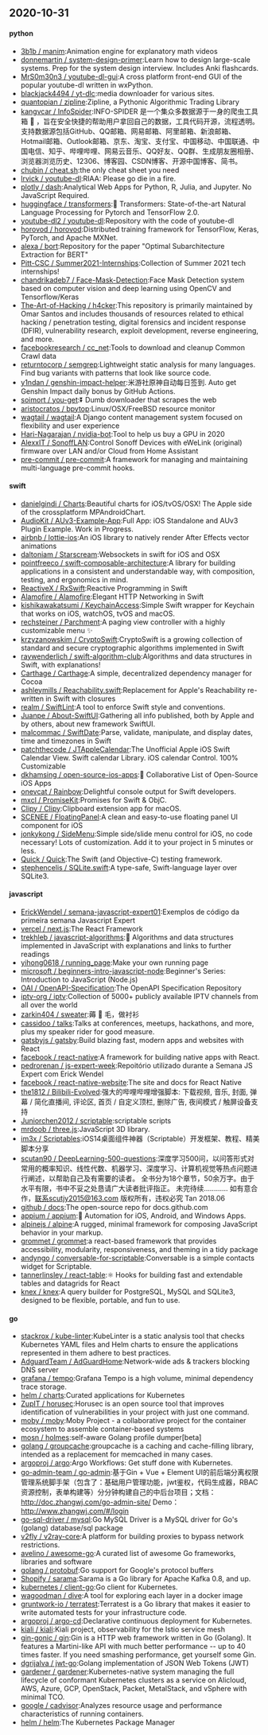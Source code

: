 ## 2020-10-31

#### python
* [3b1b / manim](https://github.com/3b1b/manim):Animation engine for explanatory math videos
* [donnemartin / system-design-primer](https://github.com/donnemartin/system-design-primer):Learn how to design large-scale systems. Prep for the system design interview. Includes Anki flashcards.
* [MrS0m30n3 / youtube-dl-gui](https://github.com/MrS0m30n3/youtube-dl-gui):A cross platform front-end GUI of the popular youtube-dl written in wxPython.
* [blackjack4494 / yt-dlc](https://github.com/blackjack4494/yt-dlc):media downloader for various sites.
* [quantopian / zipline](https://github.com/quantopian/zipline):Zipline, a Pythonic Algorithmic Trading Library
* [kangvcar / InfoSpider](https://github.com/kangvcar/InfoSpider):INFO-SPIDER 是一个集众多数据源于一身的爬虫工具箱
🧰
，旨在安全快捷的帮助用户拿回自己的数据，工具代码开源，流程透明。支持数据源包括GitHub、QQ邮箱、网易邮箱、阿里邮箱、新浪邮箱、Hotmail邮箱、Outlook邮箱、京东、淘宝、支付宝、中国移动、中国联通、中国电信、知乎、哔哩哔哩、网易云音乐、QQ好友、QQ群、生成朋友圈相册、浏览器浏览历史、12306、博客园、CSDN博客、开源中国博客、简书。
* [chubin / cheat.sh](https://github.com/chubin/cheat.sh):the only cheat sheet you need
* [lrvick / youtube-dl](https://github.com/lrvick/youtube-dl):RIAA: Please go die in a fire.
* [plotly / dash](https://github.com/plotly/dash):Analytical Web Apps for Python, R, Julia, and Jupyter. No JavaScript Required.
* [huggingface / transformers](https://github.com/huggingface/transformers):🤗
Transformers: State-of-the-art Natural Language Processing for Pytorch and TensorFlow 2.0.
* [youtube-dl2 / youtube-dl](https://github.com/youtube-dl2/youtube-dl):Repository with the code of youtube-dl
* [horovod / horovod](https://github.com/horovod/horovod):Distributed training framework for TensorFlow, Keras, PyTorch, and Apache MXNet.
* [alexa / bort](https://github.com/alexa/bort):Repository for the paper "Optimal Subarchitecture Extraction for BERT"
* [Pitt-CSC / Summer2021-Internships](https://github.com/Pitt-CSC/Summer2021-Internships):Collection of Summer 2021 tech internships!
* [chandrikadeb7 / Face-Mask-Detection](https://github.com/chandrikadeb7/Face-Mask-Detection):Face Mask Detection system based on computer vision and deep learning using OpenCV and Tensorflow/Keras
* [The-Art-of-Hacking / h4cker](https://github.com/The-Art-of-Hacking/h4cker):This repository is primarily maintained by Omar Santos and includes thousands of resources related to ethical hacking / penetration testing, digital forensics and incident response (DFIR), vulnerability research, exploit development, reverse engineering, and more.
* [facebookresearch / cc_net](https://github.com/facebookresearch/cc_net):Tools to download and cleanup Common Crawl data
* [returntocorp / semgrep](https://github.com/returntocorp/semgrep):Lightweight static analysis for many languages. Find bug variants with patterns that look like source code.
* [y1ndan / genshin-impact-helper](https://github.com/y1ndan/genshin-impact-helper):米游社原神自动每日签到. Auto get Genshin Impact daily bonus by GitHub Actions.
* [soimort / you-get](https://github.com/soimort/you-get):⏬
Dumb downloader that scrapes the web
* [aristocratos / bpytop](https://github.com/aristocratos/bpytop):Linux/OSX/FreeBSD resource monitor
* [wagtail / wagtail](https://github.com/wagtail/wagtail):A Django content management system focused on flexibility and user experience
* [Hari-Nagarajan / nvidia-bot](https://github.com/Hari-Nagarajan/nvidia-bot):Tool to help us buy a GPU in 2020
* [AlexxIT / SonoffLAN](https://github.com/AlexxIT/SonoffLAN):Control Sonoff Devices with eWeLink (original) firmware over LAN and/or Cloud from Home Assistant
* [pre-commit / pre-commit](https://github.com/pre-commit/pre-commit):A framework for managing and maintaining multi-language pre-commit hooks.

#### swift
* [danielgindi / Charts](https://github.com/danielgindi/Charts):Beautiful charts for iOS/tvOS/OSX! The Apple side of the crossplatform MPAndroidChart.
* [AudioKit / AUv3-Example-App](https://github.com/AudioKit/AUv3-Example-App):Full App: iOS Standalone and AUv3 Plugin Example. Work in Progress.
* [airbnb / lottie-ios](https://github.com/airbnb/lottie-ios):An iOS library to natively render After Effects vector animations
* [daltoniam / Starscream](https://github.com/daltoniam/Starscream):Websockets in swift for iOS and OSX
* [pointfreeco / swift-composable-architecture](https://github.com/pointfreeco/swift-composable-architecture):A library for building applications in a consistent and understandable way, with composition, testing, and ergonomics in mind.
* [ReactiveX / RxSwift](https://github.com/ReactiveX/RxSwift):Reactive Programming in Swift
* [Alamofire / Alamofire](https://github.com/Alamofire/Alamofire):Elegant HTTP Networking in Swift
* [kishikawakatsumi / KeychainAccess](https://github.com/kishikawakatsumi/KeychainAccess):Simple Swift wrapper for Keychain that works on iOS, watchOS, tvOS and macOS.
* [rechsteiner / Parchment](https://github.com/rechsteiner/Parchment):A paging view controller with a highly customizable menu
✨
* [krzyzanowskim / CryptoSwift](https://github.com/krzyzanowskim/CryptoSwift):CryptoSwift is a growing collection of standard and secure cryptographic algorithms implemented in Swift
* [raywenderlich / swift-algorithm-club](https://github.com/raywenderlich/swift-algorithm-club):Algorithms and data structures in Swift, with explanations!
* [Carthage / Carthage](https://github.com/Carthage/Carthage):A simple, decentralized dependency manager for Cocoa
* [ashleymills / Reachability.swift](https://github.com/ashleymills/Reachability.swift):Replacement for Apple's Reachability re-written in Swift with closures
* [realm / SwiftLint](https://github.com/realm/SwiftLint):A tool to enforce Swift style and conventions.
* [Juanpe / About-SwiftUI](https://github.com/Juanpe/About-SwiftUI):Gathering all info published, both by Apple and by others, about new framework SwiftUI.
* [malcommac / SwiftDate](https://github.com/malcommac/SwiftDate):Parse, validate, manipulate, and display dates, time and timezones in Swift
* [patchthecode / JTAppleCalendar](https://github.com/patchthecode/JTAppleCalendar):The Unofficial Apple iOS Swift Calendar View. Swift calendar Library. iOS calendar Control. 100% Customizable
* [dkhamsing / open-source-ios-apps](https://github.com/dkhamsing/open-source-ios-apps):📱
Collaborative List of Open-Source iOS Apps
* [onevcat / Rainbow](https://github.com/onevcat/Rainbow):Delightful console output for Swift developers.
* [mxcl / PromiseKit](https://github.com/mxcl/PromiseKit):Promises for Swift & ObjC.
* [Clipy / Clipy](https://github.com/Clipy/Clipy):Clipboard extension app for macOS.
* [SCENEE / FloatingPanel](https://github.com/SCENEE/FloatingPanel):A clean and easy-to-use floating panel UI component for iOS
* [jonkykong / SideMenu](https://github.com/jonkykong/SideMenu):Simple side/slide menu control for iOS, no code necessary! Lots of customization. Add it to your project in 5 minutes or less.
* [Quick / Quick](https://github.com/Quick/Quick):The Swift (and Objective-C) testing framework.
* [stephencelis / SQLite.swift](https://github.com/stephencelis/SQLite.swift):A type-safe, Swift-language layer over SQLite3.

#### javascript
* [ErickWendel / semana-javascript-expert01](https://github.com/ErickWendel/semana-javascript-expert01):Exemplos de código da primeira semana Javascript Expert
* [vercel / next.js](https://github.com/vercel/next.js):The React Framework
* [trekhleb / javascript-algorithms](https://github.com/trekhleb/javascript-algorithms):📝
Algorithms and data structures implemented in JavaScript with explanations and links to further readings
* [yihong0618 / running_page](https://github.com/yihong0618/running_page):Make your own running page
* [microsoft / beginners-intro-javascript-node](https://github.com/microsoft/beginners-intro-javascript-node):Beginner's Series: Introduction to JavaScript (Node.js)
* [OAI / OpenAPI-Specification](https://github.com/OAI/OpenAPI-Specification):The OpenAPI Specification Repository
* [iptv-org / iptv](https://github.com/iptv-org/iptv):Collection of 5000+ publicly available IPTV channels from all over the world
* [zarkin404 / sweater](https://github.com/zarkin404/sweater):薅
🐑
毛，做衬衫
* [cassidoo / talks](https://github.com/cassidoo/talks):Talks at conferences, meetups, hackathons, and more, plus my speaker rider for good measure.
* [gatsbyjs / gatsby](https://github.com/gatsbyjs/gatsby):Build blazing fast, modern apps and websites with React
* [facebook / react-native](https://github.com/facebook/react-native):A framework for building native apps with React.
* [pedrorenan / js-expert-week](https://github.com/pedrorenan/js-expert-week):Repoitório utilizado durante a Semana JS Expert com Erick Wendel
* [facebook / react-native-website](https://github.com/facebook/react-native-website):The site and docs for React Native
* [the1812 / Bilibili-Evolved](https://github.com/the1812/Bilibili-Evolved):强大的哔哩哔哩增强脚本: 下载视频, 音乐, 封面, 弹幕 / 简化直播间, 评论区, 首页 / 自定义顶栏, 删除广告, 夜间模式 / 触屏设备支持
* [Juniorchen2012 / scriptable](https://github.com/Juniorchen2012/scriptable):scriptable scripts
* [mrdoob / three.js](https://github.com/mrdoob/three.js):JavaScript 3D library.
* [im3x / Scriptables](https://github.com/im3x/Scriptables):iOS14桌面组件神器（Scriptable）开发框架、教程、精美脚本分享
* [scutan90 / DeepLearning-500-questions](https://github.com/scutan90/DeepLearning-500-questions):深度学习500问，以问答形式对常用的概率知识、线性代数、机器学习、深度学习、计算机视觉等热点问题进行阐述，以帮助自己及有需要的读者。 全书分为18个章节，50余万字。由于水平有限，书中不妥之处恳请广大读者批评指正。 未完待续............ 如有意合作，联系scutjy2015@163.com 版权所有，违权必究 Tan 2018.06
* [github / docs](https://github.com/github/docs):The open-source repo for docs.github.com
* [appium / appium](https://github.com/appium/appium):📱
Automation for iOS, Android, and Windows Apps.
* [alpinejs / alpine](https://github.com/alpinejs/alpine):A rugged, minimal framework for composing JavaScript behavior in your markup.
* [grommet / grommet](https://github.com/grommet/grommet):a react-based framework that provides accessibility, modularity, responsiveness, and theming in a tidy package
* [andyngo / conversable-for-scriptable](https://github.com/andyngo/conversable-for-scriptable):Conversable is a simple contacts widget for Scriptable.
* [tannerlinsley / react-table](https://github.com/tannerlinsley/react-table):⚛️
Hooks for building fast and extendable tables and datagrids for React
* [knex / knex](https://github.com/knex/knex):A query builder for PostgreSQL, MySQL and SQLite3, designed to be flexible, portable, and fun to use.

#### go
* [stackrox / kube-linter](https://github.com/stackrox/kube-linter):KubeLinter is a static analysis tool that checks Kubernetes YAML files and Helm charts to ensure the applications represented in them adhere to best practices.
* [AdguardTeam / AdGuardHome](https://github.com/AdguardTeam/AdGuardHome):Network-wide ads & trackers blocking DNS server
* [grafana / tempo](https://github.com/grafana/tempo):Grafana Tempo is a high volume, minimal dependency trace storage.
* [helm / charts](https://github.com/helm/charts):Curated applications for Kubernetes
* [ZupIT / horusec](https://github.com/ZupIT/horusec):Horusec is an open source tool that improves identification of vulnerabilities in your project with just one command.
* [moby / moby](https://github.com/moby/moby):Moby Project - a collaborative project for the container ecosystem to assemble container-based systems
* [mosn / holmes](https://github.com/mosn/holmes):self-aware Golang profile dumper[beta]
* [golang / groupcache](https://github.com/golang/groupcache):groupcache is a caching and cache-filling library, intended as a replacement for memcached in many cases.
* [argoproj / argo](https://github.com/argoproj/argo):Argo Workflows: Get stuff done with Kubernetes.
* [go-admin-team / go-admin](https://github.com/go-admin-team/go-admin):基于Gin + Vue + Element UI的前后端分离权限管理系统脚手架（包含了：基础用户管理功能，jwt鉴权，代码生成器，RBAC资源控制，表单构建等）分分钟构建自己的中后台项目；文档：http://doc.zhangwj.com/go-admin-site/ Demo： http://www.zhangwj.com/#/login
* [go-sql-driver / mysql](https://github.com/go-sql-driver/mysql):Go MySQL Driver is a MySQL driver for Go's (golang) database/sql package
* [v2fly / v2ray-core](https://github.com/v2fly/v2ray-core):A platform for building proxies to bypass network restrictions.
* [avelino / awesome-go](https://github.com/avelino/awesome-go):A curated list of awesome Go frameworks, libraries and software
* [golang / protobuf](https://github.com/golang/protobuf):Go support for Google's protocol buffers
* [Shopify / sarama](https://github.com/Shopify/sarama):Sarama is a Go library for Apache Kafka 0.8, and up.
* [kubernetes / client-go](https://github.com/kubernetes/client-go):Go client for Kubernetes.
* [wagoodman / dive](https://github.com/wagoodman/dive):A tool for exploring each layer in a docker image
* [gruntwork-io / terratest](https://github.com/gruntwork-io/terratest):Terratest is a Go library that makes it easier to write automated tests for your infrastructure code.
* [argoproj / argo-cd](https://github.com/argoproj/argo-cd):Declarative continuous deployment for Kubernetes.
* [kiali / kiali](https://github.com/kiali/kiali):Kiali project, observability for the Istio service mesh
* [gin-gonic / gin](https://github.com/gin-gonic/gin):Gin is a HTTP web framework written in Go (Golang). It features a Martini-like API with much better performance -- up to 40 times faster. If you need smashing performance, get yourself some Gin.
* [dgrijalva / jwt-go](https://github.com/dgrijalva/jwt-go):Golang implementation of JSON Web Tokens (JWT)
* [gardener / gardener](https://github.com/gardener/gardener):Kubernetes-native system managing the full lifecycle of conformant Kubernetes clusters as a service on Alicloud, AWS, Azure, GCP, OpenStack, Packet, MetalStack, and vSphere with minimal TCO.
* [google / cadvisor](https://github.com/google/cadvisor):Analyzes resource usage and performance characteristics of running containers.
* [helm / helm](https://github.com/helm/helm):The Kubernetes Package Manager
